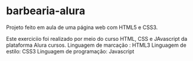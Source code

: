 # barbearia-alura
Projeto feito em aula de uma página web com HTML5 e CSS3.

Este exerciciio foi realizado por meio do curso HTML, CSS e JAvascript da plataforma Alura cursos.
Linguagem de marcação : HTML3
Linguagem de estilo: CSS3
Linguagem de programação: Javascript
